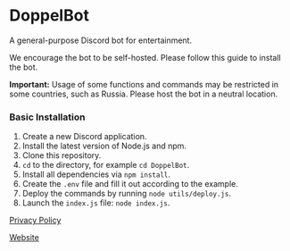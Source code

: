 # DoppelBot

A general-purpose Discord bot for entertainment.

We encourage the bot to be self-hosted. Please follow this guide to install the bot.

**Important:** 
Usage of some functions and commands may be restricted in some countries, such as Russia. 
Please host the bot in a neutral location.

### Basic Installation

1. Create a new Discord application.
2. Install the latest version of Node.js and npm.
3. Clone this repository.
4. `cd` to the directory, for example `cd DoppelBot`.
5. Install all dependencies via `npm install`.
6. Create the `.env` file and fill it out according to the example.
7. Deploy the commands by running `node utils/deploy.js`.
8. Launch the `index.js` file: `node index.js`.

[Privacy Policy](https://doppelbot.jsbox.xyz/privacy-policy/)

[Website](https://doppelbot.jsbox.xyz/)
